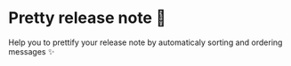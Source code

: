 # Pretty release note 💄

Help you to prettify your release note by automaticaly sorting and ordering messages ✨
